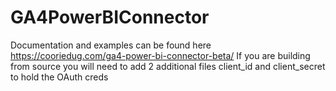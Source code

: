 # GA4PowerBIConnector

Documentation and examples can be found here https://cooriedug.com/ga4-power-bi-connector-beta/
If you are building from source you will need to add 2 additional files client_id and client_secret to hold the OAuth creds 